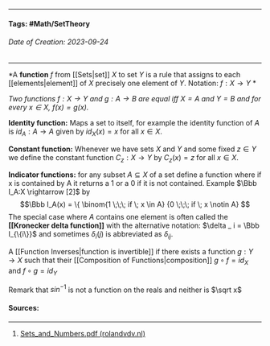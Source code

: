__________________________________________________________________________
#### **Tags:** #Math/SetTheory 
###### *Date of Creation: 2023-09-24*
__________________________________________________________________________

*A **function** $f$ from [[Sets|set]] $X$ to set $Y$ is a rule that assigns to each [[elements|element]] of $X$ precisely one element of $Y$. Notation: $f:X \rightarrow Y$ *

*Two functions $f : X \rightarrow Y$ and $g : A \rightarrow B$ are equal iff $X = A$ and $Y = B$ and for every $x \in X$, $f(x) = g(x)$.*

**Identity function:** Maps a set to itself, for example the identity function of $A$ is $id_A : A \rightarrow A$ given by $id_X(x) = x$ for  all $x \in X$.

**Constant function:** Whenever we have sets $X$ and $Y$ and some fixed $z \in Y$ we define the constant function $C_z : X \rightarrow Y$ by $C_z (x) = z$ for all $x \in X$.

**Indicator functions:** for any subset $A \subseteq X$ of a set define a function where if x is contained by A it returns a 1 or a 0 if it is not contained. Example $\Bbb I_A:X \rightarrow [2]$ by $$\Bbb I_A(x) = \{ \binom{1 \;\;\; if \; x \in A}  {0 \;\;\; if \; x \notin A} $$
The special case where $A$ contains one element is often called the **[[Kronecker delta function]]** with the alternative notation: $\delta _ i = \Bbb I_{\{i\}}$ and sometimes $\delta _ i (j)$ is abbreviated as $\delta _{ij}$.

A [[Function Inverses|function is invertible]] if there exists a function $g : Y \rightarrow X$ such that their [[Composition of Functions|composition]] $g \circ f = id_X$ and $f \circ g = id_Y$

Remark that $sin^{-1}$ is not a function on the reals and neither is $\sqrt x$

#### Sources:
__________________________________________________________________________
1. [Sets_and_Numbers.pdf (rolandvdv.nl)](https://www.rolandvdv.nl/Sets_and_Numbers.pdf)
